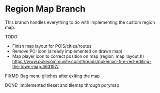 # Region Map Branch

This branch handles everything to do with implementing the custom region map.

TODO:
- Finish map layout for POIS/cities/routes
- Remove POI icon (already implemented on drawn map)
- Map player icon to correct position on map (region_map_layout.h)
https://www.pokecommunity.com/threads/pokemon-fire-red-editing-the-town-map.463197/
 
FIXME:
Bag menu glitches after exiting the map

DONE:
Implemented tileset and tilemap through porymap
